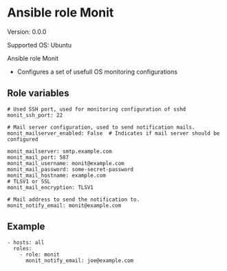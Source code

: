 # Ansible role Monit

Version: 0.0.0

Supported OS: Ubuntu

Ansible role Monit

- Configures a set of usefull OS monitoring configurations

## Role variables
```
# Used SSH port, used for monitoring configuration of sshd
monit_ssh_port: 22

# Mail server configuration, used to send notification mails.
monit_mailserver_enabled: False  # Indicates if mail server should be configured

monit_mailserver: smtp.example.com
monit_mail_port: 587
monit_mail_username: monit@example.com
monit_mail_password: some-secret-password
monit_mail_hostname: example.com
# TLSV1 or SSL
monit_mail_encryption: TLSV1

# Mail address to send the notification to.
monit_notify_email: monit@example.com
```

## Example
```
- hosts: all
  roles:
    - role: monit
      monit_notify_email: joe@example.com
```
